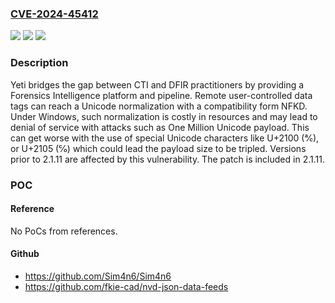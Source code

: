 ### [CVE-2024-45412](https://cve.mitre.org/cgi-bin/cvename.cgi?name=CVE-2024-45412)
![](https://img.shields.io/static/v1?label=Product&message=yeti&color=blue)
![](https://img.shields.io/static/v1?label=Version&message=%3D%20%3C%202.1.11%20&color=brighgreen)
![](https://img.shields.io/static/v1?label=Vulnerability&message=CWE-770%3A%20Allocation%20of%20Resources%20Without%20Limits%20or%20Throttling&color=brighgreen)

### Description

Yeti bridges the gap between CTI and DFIR practitioners by providing a Forensics Intelligence platform and pipeline. Remote user-controlled data tags can reach a Unicode normalization with a compatibility form NFKD. Under Windows, such normalization is costly in resources and may lead to denial of service with attacks such as One Million Unicode payload. This can get worse with the use of special Unicode characters like U+2100 (℀), or U+2105 (℅) which could lead the payload size to be tripled. Versions prior to 2.1.11 are affected by this vulnerability. The patch is included in 2.1.11.

### POC

#### Reference
No PoCs from references.

#### Github
- https://github.com/Sim4n6/Sim4n6
- https://github.com/fkie-cad/nvd-json-data-feeds

